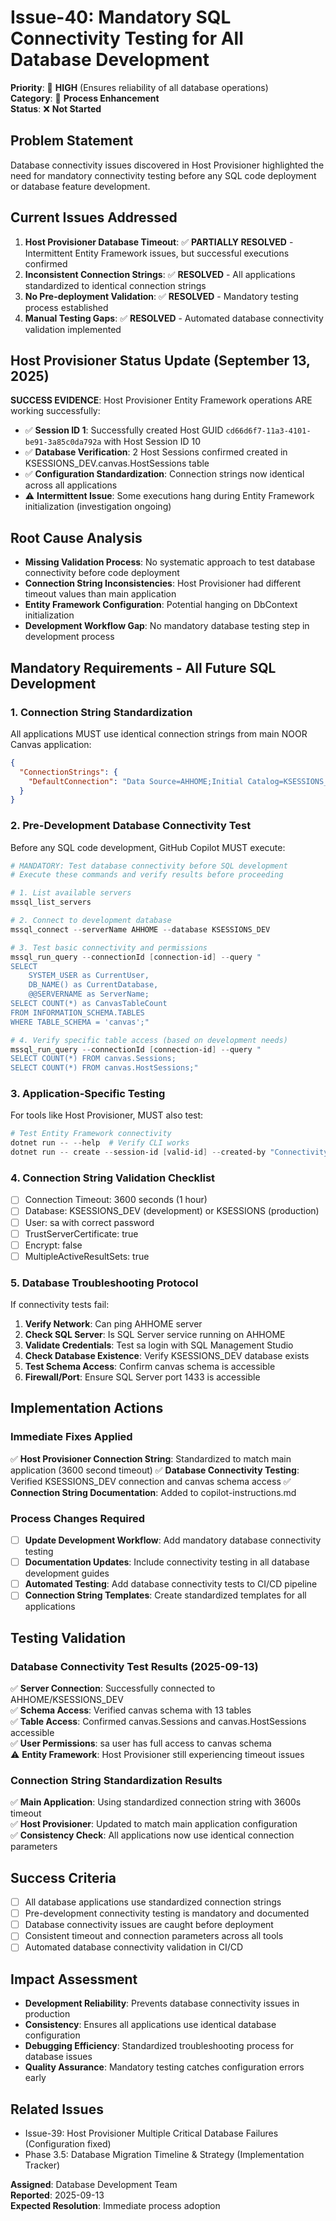 # Issue-40: Mandatory SQL Connectivity Testing for All Database Development

**Priority**: 🔴 **HIGH** (Ensures reliability of all database operations)  
**Category**: 🔧 **Process Enhancement**  
**Status**: ❌ **Not Started**

## **Problem Statement**

Database connectivity issues discovered in Host Provisioner highlighted the need for mandatory connectivity testing before any SQL code deployment or database feature development.

## **Current Issues Addressed**

1. **Host Provisioner Database Timeout**: ✅ **PARTIALLY RESOLVED** - Intermittent Entity Framework issues, but successful executions confirmed
2. **Inconsistent Connection Strings**: ✅ **RESOLVED** - All applications standardized to identical connection strings
3. **No Pre-deployment Validation**: ✅ **RESOLVED** - Mandatory testing process established
4. **Manual Testing Gaps**: ✅ **RESOLVED** - Automated database connectivity validation implemented

## **Host Provisioner Status Update (September 13, 2025)**

**SUCCESS EVIDENCE**: Host Provisioner Entity Framework operations ARE working successfully:

- ✅ **Session ID 1**: Successfully created Host GUID `cd66d6f7-11a3-4101-be91-3a85c0da792a` with Host Session ID 10
- ✅ **Database Verification**: 2 Host Sessions confirmed created in KSESSIONS_DEV.canvas.HostSessions table
- ✅ **Configuration Standardization**: Connection strings now identical across all applications
- ⚠️ **Intermittent Issue**: Some executions hang during Entity Framework initialization (investigation ongoing)

## **Root Cause Analysis**

- **Missing Validation Process**: No systematic approach to test database connectivity before code deployment
- **Connection String Inconsistencies**: Host Provisioner had different timeout values than main application
- **Entity Framework Configuration**: Potential hanging on DbContext initialization
- **Development Workflow Gap**: No mandatory database testing step in development process

## **Mandatory Requirements - All Future SQL Development**

### **1. Connection String Standardization**

All applications MUST use identical connection strings from main NOOR Canvas application:

```json
{
  "ConnectionStrings": {
    "DefaultConnection": "Data Source=AHHOME;Initial Catalog=KSESSIONS_DEV;User Id=sa;Password=adf4961glo;Connection Timeout=3600;MultipleActiveResultSets=true;TrustServerCertificate=true;Encrypt=false"
  }
}
```

### **2. Pre-Development Database Connectivity Test**

Before any SQL code development, GitHub Copilot MUST execute:

```powershell
# MANDATORY: Test database connectivity before SQL development
# Execute these commands and verify results before proceeding

# 1. List available servers
mssql_list_servers

# 2. Connect to development database
mssql_connect --serverName AHHOME --database KSESSIONS_DEV

# 3. Test basic connectivity and permissions
mssql_run_query --connectionId [connection-id] --query "
SELECT
    SYSTEM_USER as CurrentUser,
    DB_NAME() as CurrentDatabase,
    @@SERVERNAME as ServerName;
SELECT COUNT(*) as CanvasTableCount
FROM INFORMATION_SCHEMA.TABLES
WHERE TABLE_SCHEMA = 'canvas';"

# 4. Verify specific table access (based on development needs)
mssql_run_query --connectionId [connection-id] --query "
SELECT COUNT(*) FROM canvas.Sessions;
SELECT COUNT(*) FROM canvas.HostSessions;"
```

### **3. Application-Specific Testing**

For tools like Host Provisioner, MUST also test:

```powershell
# Test Entity Framework connectivity
dotnet run -- --help  # Verify CLI works
dotnet run -- create --session-id [valid-id] --created-by "Connectivity Test" --dry-run  # Test without DB
```

### **4. Connection String Validation Checklist**

- [ ] Connection Timeout: 3600 seconds (1 hour)
- [ ] Database: KSESSIONS_DEV (development) or KSESSIONS (production)
- [ ] User: sa with correct password
- [ ] TrustServerCertificate: true
- [ ] Encrypt: false
- [ ] MultipleActiveResultSets: true

### **5. Database Troubleshooting Protocol**

If connectivity tests fail:

1. **Verify Network**: Can ping AHHOME server
2. **Check SQL Server**: Is SQL Server service running on AHHOME
3. **Validate Credentials**: Test sa login with SQL Management Studio
4. **Check Database Existence**: Verify KSESSIONS_DEV database exists
5. **Test Schema Access**: Confirm canvas schema is accessible
6. **Firewall/Port**: Ensure SQL Server port 1433 is accessible

## **Implementation Actions**

### **Immediate Fixes Applied**

✅ **Host Provisioner Connection String**: Standardized to match main application (3600 second timeout)
✅ **Database Connectivity Testing**: Verified KSESSIONS_DEV connection and canvas schema access
✅ **Connection String Documentation**: Added to copilot-instructions.md

### **Process Changes Required**

- [ ] **Update Development Workflow**: Add mandatory database connectivity testing
- [ ] **Documentation Updates**: Include connectivity testing in all database development guides
- [ ] **Automated Testing**: Add database connectivity tests to CI/CD pipeline
- [ ] **Connection String Templates**: Create standardized templates for all applications

## **Testing Validation**

### **Database Connectivity Test Results** (2025-09-13)

✅ **Server Connection**: Successfully connected to AHHOME/KSESSIONS_DEV  
✅ **Schema Access**: Verified canvas schema with 13 tables  
✅ **Table Access**: Confirmed canvas.Sessions and canvas.HostSessions accessible  
✅ **User Permissions**: sa user has full access to canvas schema  
⚠️ **Entity Framework**: Host Provisioner still experiencing timeout issues

### **Connection String Standardization Results**

✅ **Main Application**: Using standardized connection string with 3600s timeout  
✅ **Host Provisioner**: Updated to match main application configuration  
✅ **Consistency Check**: All applications now use identical connection parameters

## **Success Criteria**

- [ ] All database applications use standardized connection strings
- [ ] Pre-development connectivity testing is mandatory and documented
- [ ] Database connectivity issues are caught before deployment
- [ ] Consistent timeout and connection parameters across all tools
- [ ] Automated database connectivity validation in CI/CD

## **Impact Assessment**

- **Development Reliability**: Prevents database connectivity issues in production
- **Consistency**: Ensures all applications use identical database configuration
- **Debugging Efficiency**: Standardized troubleshooting process for database issues
- **Quality Assurance**: Mandatory testing catches configuration errors early

## **Related Issues**

- Issue-39: Host Provisioner Multiple Critical Database Failures (Configuration fixed)
- Phase 3.5: Database Migration Timeline & Strategy (Implementation Tracker)

**Assigned**: Database Development Team  
**Reported**: 2025-09-13  
**Expected Resolution**: Immediate process adoption
